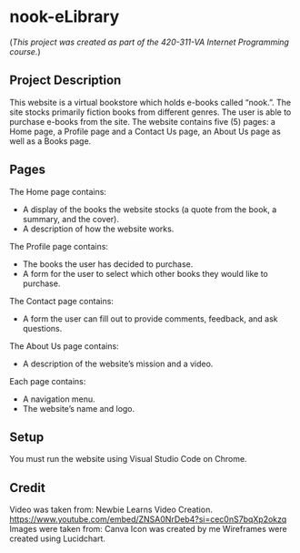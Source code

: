 # nook-eLibrary
(*This project was created as part of the 420-311-VA Internet Programming course.*)

## Project Description
This website is a virtual bookstore which holds e-books called “nook.”. The site stocks primarily fiction books from different genres. The user is able to purchase e-books from the site.
The website contains five (5) pages: a Home page, a Profile page and a Contact Us page, an About Us page as well as a Books page.

## Pages
The Home page contains:
  - A display of the books the website stocks (a quote from the book, a summary, and the cover).
  -	A description of how the website works.

The Profile page contains:
  -	The books the user has decided to purchase.
  -	A form for the user to select which other books they would like to purchase. 

The Contact page contains: 
  -	A form the user can fill out to provide comments, feedback, and ask questions.

The About Us page contains:
  -	A description of the website’s mission and a video.

Each page contains:
  -	A navigation menu.
  -	The website’s name and logo.

## Setup 
You must run the website using Visual Studio Code on Chrome. 

## Credit
Video was taken from: Newbie Learns Video Creation. https://www.youtube.com/embed/ZNSA0NrDeb4?si=cec0nS7bqXp2okzq
Images were taken from: Canva 
Icon was created by me 
Wireframes were created using Lucidchart.
